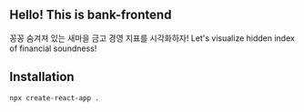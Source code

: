 ## Hello! This is bank-frontend

꽁꽁 숨겨져 있는 새마을 금고 경영 지표를 시각화하자!
Let's visualize hidden index of financial soundness!

## Installation

```bash
npx create-react-app .
```
